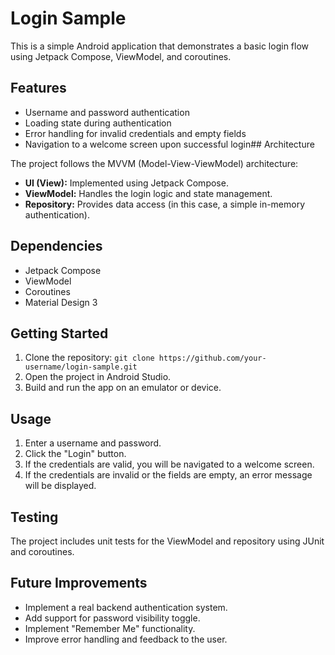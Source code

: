 # Login Sample

This is a simple Android application that demonstrates a basic login flow using Jetpack Compose, ViewModel, and coroutines.

## Features

* Username and password authentication
* Loading state during authentication
* Error handling for invalid credentials and empty fields
* Navigation to a welcome screen upon successful login## Architecture

The project follows the MVVM (Model-View-ViewModel) architecture:

* **UI (View):** Implemented using Jetpack Compose.
* **ViewModel:** Handles the login logic and state management.
* **Repository:** Provides data access (in this case, a simple in-memory authentication).

## Dependencies

* Jetpack Compose
* ViewModel
* Coroutines
* Material Design 3

## Getting Started

1. Clone the repository: `git clone https://github.com/your-username/login-sample.git`
2. Open the project in Android Studio.
3. Build and run the app on an emulator or device.

## Usage

1. Enter a username and password.
2. Click the "Login" button.
3. If the credentials are valid, you will be navigated to a welcome screen.
4. If the credentials are invalid or the fields are empty, an error message will be displayed.

## Testing

The project includes unit tests for the ViewModel and repository using JUnit and coroutines.

## Future Improvements

* Implement a real backend authentication system.
* Add support for password visibility toggle.
* Implement "Remember Me" functionality.
* Improve error handling and feedback to the user.